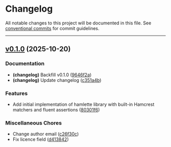 # Changelog

All notable changes to this project will be documented in this file. See [conventional commits](https://www.conventionalcommits.org/) for commit guidelines.

---
## [v0.1.0](https://github.com/ovunccetin/hamlette/releases/tag/v0.1.0) (2025-10-20)

### Documentation

- **(changelog)** Backfill v0.1.0 ([9646f2a](https://github.com/ovunccetin/hamlette/commit/9646f2a1b011350f979ab611dc63f22bc4cbf4d1))
- **(changelog)** Update changelog ([c351a4b](https://github.com/ovunccetin/hamlette/commit/c351a4bbdbc6d716093254c9b28f1debc4470112))

### Features

- Add initial implementation of hamlette library with built-in Hamcrest matchers and fluent assertions ([80301f6](https://github.com/ovunccetin/hamlette/commit/80301f6bb254b01caf17d8bdd443c1a24572c6e3))

### Miscellaneous Chores

- Change author email ([c26f30c](https://github.com/ovunccetin/hamlette/commit/c26f30c0ae3835892207d3849b1a51597baf7bc6))
- Fix licence field ([d413842](https://github.com/ovunccetin/hamlette/commit/d41384271b054f2a585c912f172fbf53c4f9f524))

<!-- generated by git-cliff -->
